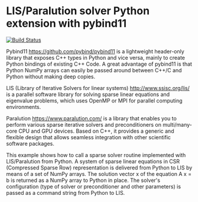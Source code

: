 LIS/Paralution solver Python extension with pybind11
==============================

[![Build Status](https://travis-ci.org/Kalle0x12/pybind11.svg?branch=master)](https://travis-ci.org/Kalle0x12/pybind11)


Pybind11 https://github.com/pybind/pybind11 is a lightweight header-only library
that exposes C++ types in Python and vice versa, mainly to create Python bindings
of existing C++ Code. A great advantage of pybind11
is that Python NumPy arrays can easily be passed around between C++/C and Python
without making deep copies.

LIS (Library of Iterative Solvers for linear systems) http://www.ssisc.org/lis/
is a parallel software library for solving sparse linear equations and eigenvalue
problems, which uses OpenMP or MPI for parallel computing environments.

Paralution https://www.paralution.com/ is a library that enables you to perform various sparse iterative solvers and preconditioners on multi/many-core CPU and GPU devices. Based on C++, it provides a generic and flexible design that allows seamless integration with other scientific software packages.

This example shows how to call a sparse solver routine implemented with LIS/Paralution from
Python. A system of sparse linear equations in CSR (Compressed Sparse Row)
representation is delivered from Python to LIS by means of a set of NumPy arrays. 
The solution vector x of the equation A x = b is returned as a NumPy array to Python
in place. The solver's configuration (type of solver or preconditioner and other parameters)
is passed as a command string from Python to LIS.

